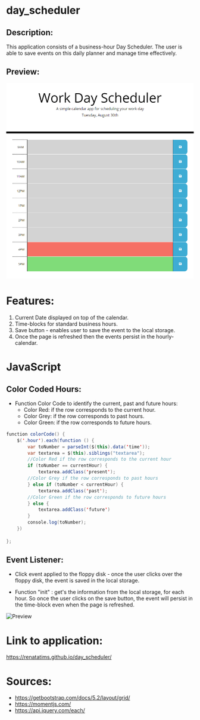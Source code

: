# day_scheduler

## Description:
This application consists of a business-hour Day Scheduler. The user is able to save events on this daily planner and manage time effectively.

## Preview:

![Preview](./assets/screenshots/Preview.PNG)

# Features:

1. Current Date displayed on top of the calendar.
2. Time-blocks for standard business hours.
3. Save button - enables user to save the event to the local storage.
4. Once the page is refreshed then the events persist in the hourly-calendar.


# JavaScript

## Color Coded Hours:

- Function Color Code to identify the current, past and future hours:
    - Color Red: if the row corresponds to the current hour.
    - Color Grey: if the row corresponds to past hours.
    - Color Green: if the row corresponds to future hours.

````java
function colorCode() {
    $('.hour').each(function () {
        var toNumber = parseInt($(this).data('time'));
        var textarea = $(this).siblings("textarea");
        //Color Red if the row corresponds to the current hour
        if (toNumber == currentHour) {
            textarea.addClass('present');
        //Color Grey if the row corresponds to past hours
        } else if (toNumber < currentHour) {
            textarea.addClass('past');
        //Color Green if the row corresponds to future hours
        } else {
            textarea.addClass('future')
        }
        console.log(toNumber);
    })

};
````

## Event Listener:

- Click event applied to the floppy disk - once the user clicks over the floppy disk, the event is saved in the local storage.

- Function "init" : get's the information from the local storage, for each hour. So once the user clicks on the save button, the event will persist in the time-block even when the page is refreshed. 


![Preview](./assets/screenshots/preview.gif)

# Link to application:

https://renatatims.github.io/day_scheduler/


# Sources:
- https://getbootstrap.com/docs/5.2/layout/grid/
- https://momentjs.com/
- https://api.jquery.com/each/

